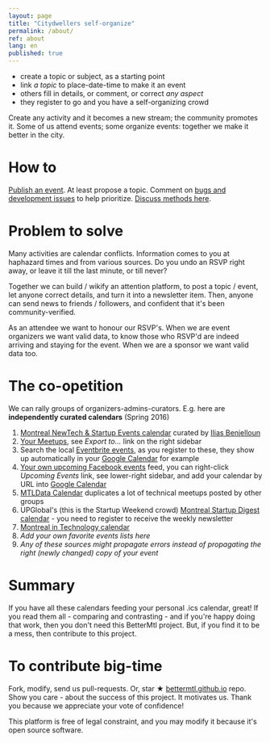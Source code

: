 ```yaml
---
layout: page
title: "Citydwellers self-organize"
permalink: /about/
ref: about
lang: en
published: true
---
```


- create a topic or subject, as a starting point
- link _a topic_ to place-date-time to make it an event
- others fill in details, or comment, or correct _any aspect_
- they register to go and you have a self-organizing crowd

Create any activity and it becomes a new stream; the community promotes it. Some of us attend events; some organize events: together we make it better in the city.

# How to

[Publish an event](/create). At least propose a topic. Comment on [bugs and development issues](https://waffle.io/bettermtl/bettermtl.github.io) to help prioritize. [Discuss methods here](https://gitter.im/bettermtl/general).


# Problem to solve

Many activities are calendar conflicts. Information comes to you at haphazard times and from various sources. Do you undo an RSVP right away, or leave it till the last minute, or till never?

Together we can build / wikify an attention platform, to post a topic / event, let anyone correct details, and turn it into a newsletter item. Then, anyone can send news to friends / followers, and confident that it's been community-verified.

As an attendee we want to honour our RSVP's. When we are event organizers we want valid data, to know those who RSVP'd are indeed arriving and staying for the event. When we are a sponsor we want valid data too.


# The co-opetition
We can rally groups of organizers-admins-curators. E.g. here are **independently curated calendars** (Spring 2016)

1. [Montreal NewTech & Startup Events calendar](http://notman.org/event-space/#mtltech) curated by [Ilias Benjelloun](https://www.linkedin.com/in/iliasbenjelloun)
1. [Your Meetups](http://www.meetup.com/find/events/?allMeetups=true&radius=50&userFreeform=Montr%C3%A9al%2C+QC&mcId=z278063&mcName=Montr%C3%A9al%2C+Qu%C3%A9bec%2C+CA&eventFilter=mysugg), see *Export to...* link on the right sidebar
1. Search the local [Eventbrite events](https://www.eventbrite.ca/d/canada--montreal/events/?crt=regular&sort=best&view=list), as you register to these, they show up automatically in your [Google Calendar](https://calendar.google.com/) for example
1. [Your own upcoming Facebook events](https://www.facebook.com/events/upcoming) feed, you can right-click *Upcoming Events* link, see lower-right sidebar, and add your calendar by URL into [Google Calendar](https://calendar.google.com/)
1. [MTLData Calendar](http://mtldata.com/calendar/) duplicates a lot of technical meetups posted by other groups
1. UPGlobal's (this is the Startup Weekend crowd) [Montreal Startup Digest calendar](https://www.startupdigest.com/digests/montreal) - you need to register to receive the weekly newsletter
1. [Montreal in Technology calendar](http://www.montrealintechnology.com/calendar/)
1. *Add your own favorite events lists here*
1. *Any of these sources might propagate errors instead of propagating the right (newly changed) copy of your event*


# Summary

If you have all these calendars feeding your personal .ics calendar, great! If you read them all - comparing and contrasting - and if you're happy doing that work, then you don't need this BetterMtl project. But, if you find it to be a mess, then contribute to this project.

# To contribute big-time

Fork, modify, send us pull-requests. Or, star ★  [bettermtl.github.io](https://github.com/bettermtl/bettermtl.github.io) repo. Show you care - about the success of this project. It motivates us. Thank you because we appreciate your vote of confidence!

This platform is free of legal constraint, and you may modify it because it's open source software.
